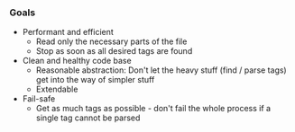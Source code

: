 ### Goals

- Performant and efficient
  - Read only the necessary parts of the file
  - Stop as soon as all desired tags are found
- Clean and healthy code base
  - Reasonable abstraction: Don't let the heavy stuff (find / parse tags) get into the way of simpler stuff
  - Extendable
- Fail-safe
  - Get as much tags as possible - don't fail the whole process if a single tag cannot be parsed
